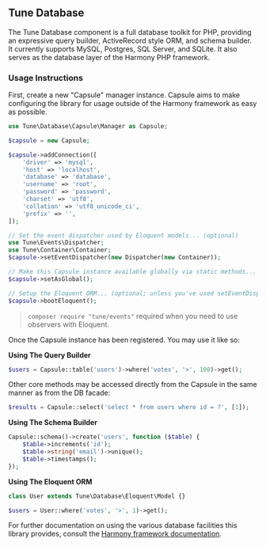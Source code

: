 ## Tune Database

The Tune Database component is a full database toolkit for PHP, providing an expressive query builder, ActiveRecord style ORM, and schema builder. It currently supports MySQL, Postgres, SQL Server, and SQLite. It also serves as the database layer of the Harmony PHP framework.

### Usage Instructions

First, create a new "Capsule" manager instance. Capsule aims to make configuring the library for usage outside of the Harmony framework as easy as possible.

```PHP
use Tune\Database\Capsule\Manager as Capsule;

$capsule = new Capsule;

$capsule->addConnection([
    'driver' => 'mysql',
    'host' => 'localhost',
    'database' => 'database',
    'username' => 'root',
    'password' => 'password',
    'charset' => 'utf8',
    'collation' => 'utf8_unicode_ci',
    'prefix' => '',
]);

// Set the event dispatcher used by Eloquent models... (optional)
use Tune\Events\Dispatcher;
use Tune\Container\Container;
$capsule->setEventDispatcher(new Dispatcher(new Container));

// Make this Capsule instance available globally via static methods... (optional)
$capsule->setAsGlobal();

// Setup the Eloquent ORM... (optional; unless you've used setEventDispatcher())
$capsule->bootEloquent();
```

> `composer require "tune/events"` required when you need to use observers with Eloquent.

Once the Capsule instance has been registered. You may use it like so:

**Using The Query Builder**

```PHP
$users = Capsule::table('users')->where('votes', '>', 100)->get();
```
Other core methods may be accessed directly from the Capsule in the same manner as from the DB facade:
```PHP
$results = Capsule::select('select * from users where id = ?', [1]);
```

**Using The Schema Builder**

```PHP
Capsule::schema()->create('users', function ($table) {
    $table->increments('id');
    $table->string('email')->unique();
    $table->timestamps();
});
```

**Using The Eloquent ORM**

```PHP
class User extends Tune\Database\Eloquent\Model {}

$users = User::where('votes', '>', 1)->get();
```

For further documentation on using the various database facilities this library provides, consult the [Harmony framework documentation](https://harmony.com/docs).
